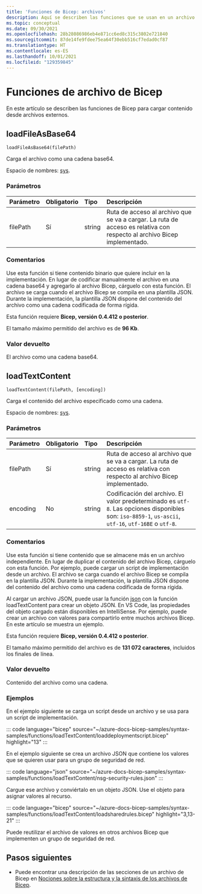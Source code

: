 ```yaml
---
title: 'Funciones de Bicep: archivos'
description: Aquí se describen las funciones que se usan en un archivo Bicep para cargar contenido desde un archivo.
ms.topic: conceptual
ms.date: 09/30/2021
ms.openlocfilehash: 28b28086986eb4e871cc6ed8c315c3802e721840
ms.sourcegitcommit: 87de14fe9fdee75ea64f30ebb516cf7edad0cf87
ms.translationtype: HT
ms.contentlocale: es-ES
ms.lasthandoff: 10/01/2021
ms.locfileid: "129359845"
---
```

# <a name="file-functions-for-bicep"></a>Funciones de archivo de Bicep

En este artículo se describen las funciones de Bicep para cargar contenido desde archivos externos.

## <a name="loadfileasbase64"></a>loadFileAsBase64

`loadFileAsBase64(filePath)`

Carga el archivo como una cadena base64.

Espacio de nombres: [sys](bicep-functions.md#namespaces-for-functions).

### <a name="parameters"></a>Parámetros

| Parámetro | Obligatorio | Tipo | Descripción |
|:--- |:--- |:--- |:--- |
| filePath | Sí | string | Ruta de acceso al archivo que se va a cargar. La ruta de acceso es relativa con respecto al archivo Bicep implementado. |

### <a name="remarks"></a>Comentarios

Use esta función si tiene contenido binario que quiere incluir en la implementación. En lugar de codificar manualmente el archivo en una cadena base64 y agregarlo al archivo Bicep, cárguelo con esta función. El archivo se carga cuando el archivo Bicep se compila en una plantilla JSON. Durante la implementación, la plantilla JSON dispone del contenido del archivo como una cadena codificada de forma rígida.

Esta función requiere **Bicep, versión 0.4.412 o posterior**. 

El tamaño máximo permitido del archivo es de **96 Kb**.

### <a name="return-value"></a>Valor devuelto

El archivo como una cadena base64.

## <a name="loadtextcontent"></a>loadTextContent

`loadTextContent(filePath, [encoding])`

Carga el contenido del archivo especificado como una cadena. 

Espacio de nombres: [sys](bicep-functions.md#namespaces-for-functions).

### <a name="parameters"></a>Parámetros

| Parámetro | Obligatorio | Tipo | Descripción |
|:--- |:--- |:--- |:--- |
| filePath | Sí | string | Ruta de acceso al archivo que se va a cargar. La ruta de acceso es relativa con respecto al archivo Bicep implementado. |
| encoding | No | string | Codificación del archivo. El valor predeterminado es `utf-8`. Las opciones disponibles son: `iso-8859-1`, `us-ascii`, `utf-16`, `utf-16BE` o `utf-8`.  |

### <a name="remarks"></a>Comentarios

Use esta función si tiene contenido que se almacene más en un archivo independiente. En lugar de duplicar el contenido del archivo Bicep, cárguelo con esta función. Por ejemplo, puede cargar un script de implementación desde un archivo. El archivo se carga cuando el archivo Bicep se compila en la plantilla JSON. Durante la implementación, la plantilla JSON dispone del contenido del archivo como una cadena codificada de forma rígida.

Al cargar un archivo JSON, puede usar la función [json](bicep-functions-object.md#json) con la función loadTextContent para crear un objeto JSON. En VS Code, las propiedades del objeto cargado están disponibles en IntelliSense. Por ejemplo, puede crear un archivo con valores para compartirlo entre muchos archivos Bicep. En este artículo se muestra un ejemplo.

Esta función requiere **Bicep, versión 0.4.412 o posterior**.

El tamaño máximo permitido del archivo es de **131 072 caracteres**, incluidos los finales de línea.

### <a name="return-value"></a>Valor devuelto

Contenido del archivo como una cadena.

### <a name="examples"></a>Ejemplos

En el ejemplo siguiente se carga un script desde un archivo y se usa para un script de implementación.

::: code language="bicep" source="~/azure-docs-bicep-samples/syntax-samples/functions/loadTextContent/loaddeploymentscript.bicep" highlight="13" :::

En el ejemplo siguiente se crea un archivo JSON que contiene los valores que se quieren usar para un grupo de seguridad de red.

::: code language="json" source="~/azure-docs-bicep-samples/syntax-samples/functions/loadTextContent/nsg-security-rules.json" :::

Cargue ese archivo y conviértalo en un objeto JSON. Use el objeto para asignar valores al recurso.

::: code language="bicep" source="~/azure-docs-bicep-samples/syntax-samples/functions/loadTextContent/loadsharedrules.bicep" highlight="3,13-21" :::

Puede reutilizar el archivo de valores en otros archivos Bicep que implementen un grupo de seguridad de red.

## <a name="next-steps"></a>Pasos siguientes

* Puede encontrar una descripción de las secciones de un archivo de Bicep en [Nociones sobre la estructura y la sintaxis de los archivos de Bicep](./file.md).
